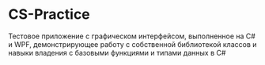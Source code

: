 # CS-Practice
Тестовое приложение с графическом интерфейсом, выполненное на C# и WPF, демонстрирующее работу с собственной библиотекой классов и навыки владения с базовыми функциями и типами данных в C#
